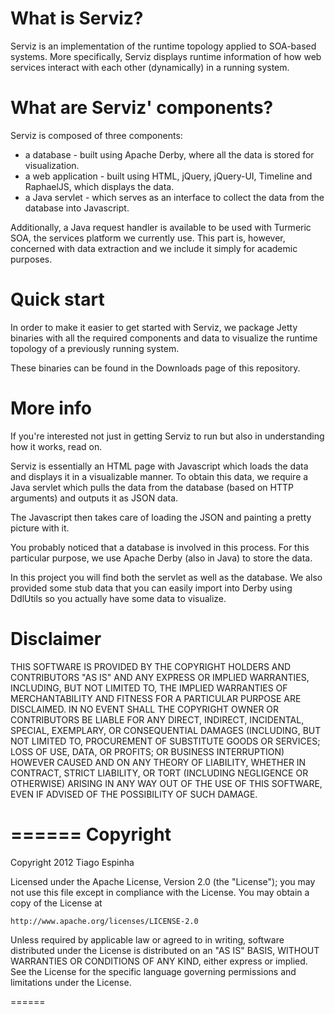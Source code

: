# What is Serviz?

Serviz is an implementation of the runtime topology applied to SOA-based systems. More specifically, Serviz displays runtime information of how web services interact with each other (dynamically) in a running system.

# What are Serviz' components?

Serviz is composed of three components:
* a database - built using Apache Derby, where all the data is stored for visualization.
* a web application - built using HTML, jQuery, jQuery-UI, Timeline and RaphaelJS, which displays the data.
* a Java servlet - which serves as an interface to collect the data from the database into Javascript.

Additionally, a Java request handler is available to be used with Turmeric SOA, the services platform we currently use. This part is, however, concerned with data extraction and we include it simply for academic purposes.

# Quick start

In order to make it easier to get started with Serviz, we package Jetty binaries with all the required components and data to visualize the runtime topology of a previously running system.

These binaries can be found in the Downloads page of this repository.

# More info

If you're interested not just in getting Serviz to run but also in understanding how it works, read on.

Serviz is essentially an HTML page with Javascript which loads the data and displays it in a visualizable manner. To obtain this data, we require a Java servlet which pulls the data from the database (based on HTTP arguments) and outputs it as JSON data.

The Javascript then takes care of loading the JSON and painting a pretty picture with it.

You probably noticed that a database is involved in this process. For this particular purpose, we use Apache Derby (also in Java) to store the data.

In this project you will find both the servlet as well as the database. We also provided some stub data that you can easily import into Derby using DdlUtils so you actually have some data to visualize.

Disclaimer
======
THIS SOFTWARE IS PROVIDED BY THE COPYRIGHT HOLDERS AND CONTRIBUTORS "AS IS" AND ANY EXPRESS OR IMPLIED WARRANTIES, INCLUDING, BUT NOT LIMITED TO, THE IMPLIED WARRANTIES OF MERCHANTABILITY AND FITNESS FOR A PARTICULAR PURPOSE ARE DISCLAIMED. IN NO EVENT SHALL THE COPYRIGHT OWNER OR CONTRIBUTORS BE LIABLE FOR ANY DIRECT, INDIRECT, INCIDENTAL, SPECIAL, EXEMPLARY, OR CONSEQUENTIAL DAMAGES (INCLUDING, BUT NOT LIMITED TO, PROCUREMENT OF SUBSTITUTE GOODS OR SERVICES; LOSS OF USE, DATA, OR PROFITS; OR BUSINESS INTERRUPTION) HOWEVER CAUSED AND ON ANY THEORY OF LIABILITY, WHETHER IN CONTRACT, STRICT LIABILITY, OR TORT (INCLUDING NEGLIGENCE OR OTHERWISE) ARISING IN ANY WAY OUT OF THE USE OF THIS SOFTWARE, EVEN IF ADVISED OF THE POSSIBILITY OF SUCH DAMAGE.

======
Copyright
======
Copyright 2012 Tiago Espinha

Licensed under the Apache License, Version 2.0 (the "License"); you may not use this file except in compliance with the License. You may obtain a copy of the License at

    http://www.apache.org/licenses/LICENSE-2.0

Unless required by applicable law or agreed to in writing, software distributed under the License is distributed on an "AS IS" BASIS, WITHOUT WARRANTIES OR CONDITIONS OF ANY KIND, either express or implied. See the License for the specific language governing permissions and limitations under the License.

======